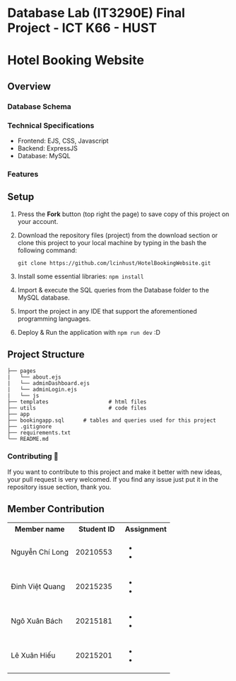 # Database Lab (IT3290E) Final Project - ICT K66 - HUST

# Hotel Booking Website 

## Overview

### Database Schema

### Technical Specifications
* Frontend: EJS, CSS, Javascript
* Backend: ExpressJS
* Database: MySQL

### Features

## Setup
1. Press the **Fork** button (top right the page) to save copy of this project on your account.
2. Download the repository files (project) from the download section or clone this project to your local machine by typing in the bash the following command:

       git clone https://github.com/lcinhust/HotelBookingWebsite.git
3. Install some essential libraries: `npm install`
4. Import & execute the SQL queries from the Database folder to the MySQL database.
5. Import the project in any IDE that support the aforementioned programming languages.
6. Deploy & Run the application with `npm run dev` :D

## Project Structure
    ├── pages          
    |   └── about.ejs
    |   └── adminDashboard.ejs
    |   └── adminLogin.ejs
    |   └── js
    ├── templates                   # html files 
    ├── utils                       # code files
    ├── app           
    ├── bookingapp.sql      # tables and queries used for this project
    ├── .gitignore
    ├── requirements.txt
    └── README.md

### Contributing 🔧
If you want to contribute to this project and make it better with new ideas, your pull request is very welcomed.
If you find any issue just put it in the repository issue section, thank you.

## Member Contribution

<table>
    <tbody>
        <tr>
            <th align="center">Member name</th>
            <th align="center">Student ID</th>
            <th align="center">Assignment</th>
        </tr>
        <tr>
            <td>Nguyễn Chí Long</td>
            <td align="center"> 20210553&nbsp;&nbsp;&nbsp;</td>
            <td align="left">
                <ul>
                <li></li>
                <li></li>
                </ul>
            </td>
        </tr>
        <tr>
            <td>Đinh Việt Quang</td>
            <td align="center"> 20215235&nbsp;&nbsp;&nbsp;</td>
            <td>
                <ul>
                <li></li>
                <li></li>
                </ul>
            </td>
        </tr>
        <tr>
            <td>Ngô Xuân Bách</td>
            <td align="center"> 20215181&nbsp;&nbsp;&nbsp;</td>
            <td>
                <ul>
                <li></li>
                <li></li>
                </ul>
            </td>
        </tr>
        <tr>
            <td>Lê Xuân Hiếu</td>
            <td align="center"> 20215201&nbsp;&nbsp;&nbsp;</td>
            <td>
                <ul>
                <li></li>
                <li></li>
                </ul>
            </td>
        </tr>
    </tbody>
</table>
